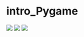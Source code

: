 # intro_Pygame

<p align="left">
   <img src="https://img.shields.io/badge/Status-En%20Desarrollo-green?style=plastic">
   <img src="https://img.shields.io/badge/Python-3776AB?style=plastic&logo=python&logoColor=white"/>

<img src="[.assets\Intro_Pygame.png](https://github.com/Fatekiz/intro_Pygame/blob/main/assets/Intro_Pygame.png)"/>
